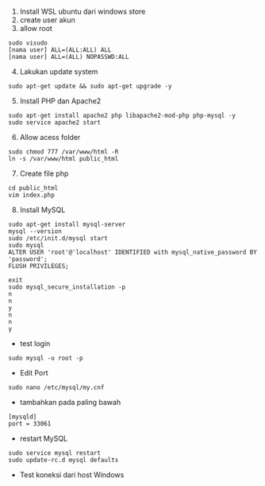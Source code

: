 1. Install WSL ubuntu dari windows store 
2. create user akun
3. allow root
```
sudo visudo
[nama user] ALL=(ALL:ALL) ALL
[nama user] ALL=(ALL) NOPASSWD:ALL
```
4. Lakukan update system
```
sudo apt-get update && sudo apt-get upgrade -y
```
5. Install PHP dan Apache2
```
sudo apt-get install apache2 php libapache2-mod-php php-mysql -y
sudo service apache2 start
```
6. Allow acess folder
```
sudo chmod 777 /var/www/html -R
ln -s /var/www/html public_html
```
7. Create file php
```
cd public_html
vim index.php
```
8. Install MySQL
```
sudo apt-get install mysql-server
mysql --version
sudo /etc/init.d/mysql start
sudo mysql
ALTER USER 'root'@'localhost' IDENTIFIED with mysql_native_password BY 'password';
FLUSH PRIVILEGES;

exit
sudo mysql_secure_installation -p
n 
n 
y
n 
n
y
```
- test login
```
sudo mysql -u root -p
```
- Edit Port
```
sudo nano /etc/mysql/my.cnf
```
- tambahkan pada paling bawah
```
[mysqld]
port = 33061
```
- restart MySQL
```
sudo service mysql restart
sudo update-rc.d mysql defaults
```
- Test koneksi dari host Windows
